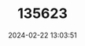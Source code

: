 ---
title: "135623"
category: "Salmo fibreni"
draft: false
date: 2024-02-22 13:03:51
languages:
  English: ["Fibreno trout"]
---